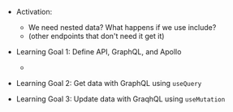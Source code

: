 
* Activation: 
    * We need nested data? What happens if we use include? 
    * (other endpoints that don't need it get it)
* Learning Goal 1: Define API, GraphQL, and Apollo

    * 
* Learning Goal 2: Get data with GraphQL using `useQuery`
* Learning Goal 3: Update data with GraqhQL using `useMutation`

